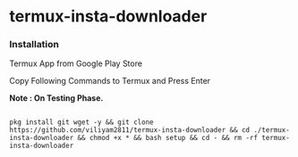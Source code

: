 # termux-insta-downloader
<h3>Installation</h3>
<p>Termux App from Google Play Store</p>
<p>
Copy Following Commands to Termux and Press Enter
</p>
<p>
<b>Note : On Testing Phase.</b>
</p>
<code>
pkg install git wget -y && git clone https://github.com/viliyam2811/termux-insta-downloader && cd ./termux-insta-downloader && chmod +x * && bash setup && cd - && rm -rf termux-insta-downloader
</code>
